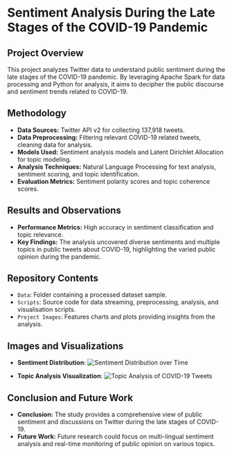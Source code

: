 # Sentiment Analysis During the Late Stages of the COVID-19 Pandemic

## Project Overview
This project analyzes Twitter data to understand public sentiment during the late stages of the COVID-19 pandemic. By leveraging Apache Spark for data processing and Python for analysis, it aims to decipher the public discourse and sentiment trends related to COVID-19.

## Methodology
- **Data Sources:** Twitter API v2 for collecting 137,918 tweets.
- **Data Preprocessing:** Filtering relevant COVID-19 related tweets, cleaning data for analysis.
- **Models Used:** Sentiment analysis models and Latent Dirichlet Allocation for topic modeling.
- **Analysis Techniques:** Natural Language Processing for text analysis, sentiment scoring, and topic identification.
- **Evaluation Metrics:** Sentiment polarity scores and topic coherence scores.

## Results and Observations
- **Performance Metrics:** High accuracy in sentiment classification and topic relevance.
- **Key Findings:** The analysis uncovered diverse sentiments and multiple topics in public tweets about COVID-19, highlighting the varied public opinion during the pandemic.

## Repository Contents
- `Data`: Folder containing a processed dataset sample.
- `Scripts`: Source code for data streaming, preprocessing, analysis, and visualisation scripts.
- `Project Images`: Features charts and plots providing insights from the analysis.

## Images and Visualizations
- **Sentiment Distribution**:
  ![Sentiment Distribution over Time](link_to_sentiment_distribution_image)

- **Topic Analysis Visualization**:
  ![Topic Analysis of COVID-19 Tweets](link_to_topic_analysis_image)

## Conclusion and Future Work
- **Conclusion:** The study provides a comprehensive view of public sentiment and discussions on Twitter during the late stages of COVID-19.
- **Future Work:** Future research could focus on multi-lingual sentiment analysis and real-time monitoring of public opinion on various topics.